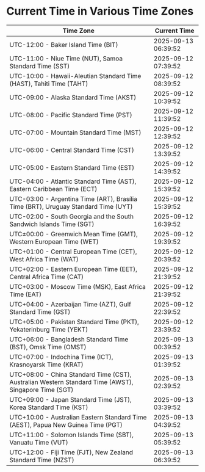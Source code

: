 # Current Time in Various Time Zones

| Time Zone | Current Time |
|-----------|--------------|
| UTC-12:00 - Baker Island Time (BIT) | 2025-09-13 06:39:52 |
| UTC-11:00 - Niue Time (NUT), Samoa Standard Time (SST) | 2025-09-12 07:39:52 |
| UTC-10:00 - Hawaii-Aleutian Standard Time (HAST), Tahiti Time (TAHT) | 2025-09-12 08:39:52 |
| UTC-09:00 - Alaska Standard Time (AKST) | 2025-09-12 10:39:52 |
| UTC-08:00 - Pacific Standard Time (PST) | 2025-09-12 11:39:52 |
| UTC-07:00 - Mountain Standard Time (MST) | 2025-09-12 12:39:52 |
| UTC-06:00 - Central Standard Time (CST) | 2025-09-12 13:39:52 |
| UTC-05:00 - Eastern Standard Time (EST) | 2025-09-12 14:39:52 |
| UTC-04:00 - Atlantic Standard Time (AST), Eastern Caribbean Time (ECT) | 2025-09-12 15:39:52 |
| UTC-03:00 - Argentina Time (ART), Brasília Time (BRT), Uruguay Standard Time (UYT) | 2025-09-12 15:39:52 |
| UTC-02:00 - South Georgia and the South Sandwich Islands Time (SGT) | 2025-09-12 16:39:52 |
| UTC±00:00 - Greenwich Mean Time (GMT), Western European Time (WET) | 2025-09-12 19:39:52 |
| UTC+01:00 - Central European Time (CET), West Africa Time (WAT) | 2025-09-12 20:39:52 |
| UTC+02:00 - Eastern European Time (EET), Central Africa Time (CAT) | 2025-09-12 21:39:52 |
| UTC+03:00 - Moscow Time (MSK), East Africa Time (EAT) | 2025-09-12 21:39:52 |
| UTC+04:00 - Azerbaijan Time (AZT), Gulf Standard Time (GST) | 2025-09-12 22:39:52 |
| UTC+05:00 - Pakistan Standard Time (PKT), Yekaterinburg Time (YEKT) | 2025-09-12 23:39:52 |
| UTC+06:00 - Bangladesh Standard Time (BST), Omsk Time (OMST) | 2025-09-13 00:39:52 |
| UTC+07:00 - Indochina Time (ICT), Krasnoyarsk Time (KRAT) | 2025-09-13 01:39:52 |
| UTC+08:00 - China Standard Time (CST), Australian Western Standard Time (AWST), Singapore Time (SGT) | 2025-09-13 02:39:52 |
| UTC+09:00 - Japan Standard Time (JST), Korea Standard Time (KST) | 2025-09-13 03:39:52 |
| UTC+10:00 - Australian Eastern Standard Time (AEST), Papua New Guinea Time (PGT) | 2025-09-13 04:39:52 |
| UTC+11:00 - Solomon Islands Time (SBT), Vanuatu Time (VUT) | 2025-09-13 05:39:52 |
| UTC+12:00 - Fiji Time (FJT), New Zealand Standard Time (NZST) | 2025-09-13 06:39:52 |
